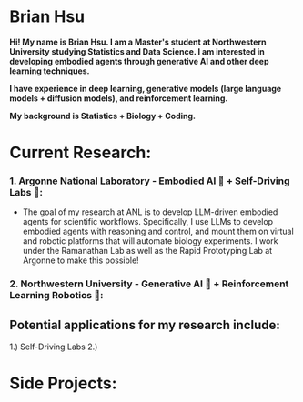 Brian Hsu
============

**Hi! My name is Brian Hsu. I am a Master's student at Northwestern University studying Statistics and Data Science. I am interested in developing embodied agents through generative AI and other deep learning techniques.**

**I have experience in deep learning, generative models (large language models + diffusion models), and reinforcement learning.**

**My background is Statistics + Biology + Coding.** 

Current Research: 
====================
### 1. Argonne National Laboratory - Embodied AI 🤖 + Self-Driving Labs 🧬:

* The goal of my research at ANL is to develop LLM-driven embodied agents for scientific workflows. Specifically, I use LLMs to develop embodied agents with reasoning and control, and mount them on virtual and robotic platforms that will automate biology experiments. I work under the Ramanathan Lab as well as the Rapid Prototyping Lab at Argonne to make this possible!

### 2. Northwestern University - Generative AI 🤖 + Reinforcement Learning Robotics 🦾: 


## Potential applications for my research include: 
1.) Self-Driving Labs 
2.) 

Side Projects: 
==================

